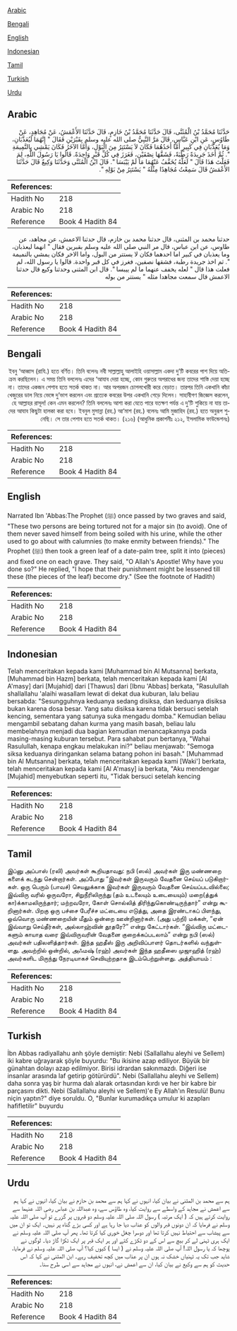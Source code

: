 [Arabic](#arabic)

[Bengali](#bengali)

[English](#english)

[Indonesian](#indonesian)

[Tamil](#tamil)

[Turkish](#turkish)

[Urdu](#urdu)

## Arabic


<div dir="rtl" lang="ar" style={{fontSize:'larger',backgroundColor:'#f8f9fa',padding:20}}>
حَدَّثَنَا مُحَمَّدُ بْنُ الْمُثَنَّى، قَالَ حَدَّثَنَا مُحَمَّدُ بْنُ خَازِمٍ، قَالَ حَدَّثَنَا الأَعْمَشُ، عَنْ مُجَاهِدٍ، عَنْ طَاوُسٍ، عَنِ ابْنِ عَبَّاسٍ، قَالَ مَرَّ النَّبِيُّ صلى الله عليه وسلم بِقَبْرَيْنِ فَقَالَ ‏"‏ إِنَّهُمَا لَيُعَذَّبَانِ، وَمَا يُعَذَّبَانِ فِي كَبِيرٍ أَمَّا أَحَدُهُمَا فَكَانَ لاَ يَسْتَتِرُ مِنَ الْبَوْلِ، وَأَمَّا الآخَرُ فَكَانَ يَمْشِي بِالنَّمِيمَةِ ‏"‏‏.‏ ثُمَّ أَخَذَ جَرِيدَةً رَطْبَةً، فَشَقَّهَا نِصْفَيْنِ، فَغَرَزَ فِي كُلِّ قَبْرٍ وَاحِدَةً‏.‏ قَالُوا يَا رَسُولَ اللَّهِ، لِمَ فَعَلْتَ هَذَا قَالَ ‏"‏ لَعَلَّهُ يُخَفَّفُ عَنْهُمَا مَا لَمْ يَيْبَسَا ‏"‏‏.‏ قَالَ ابْنُ الْمُثَنَّى وَحَدَّثَنَا وَكِيعٌ قَالَ حَدَّثَنَا الأَعْمَشُ قَالَ سَمِعْتُ مُجَاهِدًا مِثْلَهُ ‏"‏ يَسْتَتِرُ مِنْ بَوْلِهِ ‏"‏‏.‏
</div>
<div style={{backgroundColor:'#f8f9fa',padding:20, marginBottom: 10}}><table> <thead> <tr> <th>References:</th> <th></th> </tr> </thead> <tbody><tr><td>Hadith No</td><td>218</td></tr><tr><td>Arabic No</td><td>218</td></tr><tr><td>Reference</td><td>Book 4 Hadith 84</td></tr></tbody></table></div>


<div dir="rtl" lang="ar" style={{fontSize:'larger',backgroundColor:'#f8f9fa',padding:20}}>
حدثنا محمد بن المثنى، قال حدثنا محمد بن خازم، قال حدثنا الاعمش، عن مجاهد، عن طاوس، عن ابن عباس، قال مر النبي صلى الله عليه وسلم بقبرين فقال " انهما ليعذبان، وما يعذبان في كبير اما احدهما فكان لا يستتر من البول، واما الاخر فكان يمشي بالنميمة ". ثم اخذ جريدة رطبة، فشقها نصفين، فغرز في كل قبر واحدة. قالوا يا رسول الله، لم فعلت هذا قال " لعله يخفف عنهما ما لم ييبسا ". قال ابن المثنى وحدثنا وكيع قال حدثنا الاعمش قال سمعت مجاهدا مثله " يستتر من بوله
</div>
<div style={{backgroundColor:'#f8f9fa',padding:20, marginBottom: 10}}><table> <thead> <tr> <th>References:</th> <th></th> </tr> </thead> <tbody><tr><td>Hadith No</td><td>218</td></tr><tr><td>Arabic No</td><td>218</td></tr><tr><td>Reference</td><td>Book 4 Hadith 84</td></tr></tbody></table></div>

## Bengali


<div dir="rtl" lang="bn" style={{fontSize:'larger',backgroundColor:'#f8f9fa',padding:20}}>
ইবনু ‘আব্বাস (রাযি.) হতে বর্ণিত। তিনি বলেনঃ নবী সাল্লাল্লাহু আলাইহি ওয়াসাল্লাম একদা দু’টি কবরের পাশ দিয়ে অতিক্রম করছিলেন। এ সময় তিনি বললেনঃ এদের ‘আযাব দেয়া হচ্ছে, কোন গুরুতর অপরাধের জন্য তাদের শাস্তি দেয়া হচ্ছে না। তাদের একজন পেশাব হতে সতর্ক থাকত না। আর অপরজন চোগলখোরী করে বেড়াত। তারপর তিনি একখানি কাঁচা খেজুরের ডাল নিয়ে ভেঙ্গে দু’ভাগ করলেন এবং প্রত্যেক কবরের উপর একখানি গেড়ে দিলেন। সাহাবীগণ জিজ্ঞেস করলেন, হে আল্লাহর রাসূল! কেন এমন করলেন? তিনি বললেনঃ আশা করা যেতে পারে যতক্ষণ পর্যন্ত এ দু’টি শুকিয়ে না যায় তাদের আযাব কিছুটা হালকা করা হবে। ইবনুল মুসান্না (রহ.) আ‘মাশ (রহ.) বলেনঃ আমি মুজাহিদ (রহ.) হতে অনুরূপ শুনেছি। সে তার পেশাব হতে সতর্ক থাকত। (২১৬) (আধুনিক প্রকাশনীঃ ২১২, ইসলামিক ফাউন্ডেশনঃ)
</div>
<div style={{backgroundColor:'#f8f9fa',padding:20, marginBottom: 10}}><table> <thead> <tr> <th>References:</th> <th></th> </tr> </thead> <tbody><tr><td>Hadith No</td><td>218</td></tr><tr><td>Arabic No</td><td>218</td></tr><tr><td>Reference</td><td>Book 4 Hadith 84</td></tr></tbody></table></div>

## English


<div dir="ltr" lang="en" style={{fontSize:'larger',backgroundColor:'#f8f9fa',padding:20}}>
Narrated Ibn 'Abbas:The Prophet (ﷺ) once passed by two graves and said, "These two persons are being tortured not for a major sin (to avoid). One of them never saved himself from being soiled with his urine, while the other used to go about with calumnies (to make enmity between friends)." The Prophet (ﷺ) then took a green leaf of a date-palm tree, split it into (pieces) and fixed one on each grave. They said, "O Allah's Apostle! Why have you done so?" He replied, "I hope that their punishment might be lessened till these (the pieces of the leaf) become dry." (See the footnote of Hadith)
</div>
<div style={{backgroundColor:'#f8f9fa',padding:20, marginBottom: 10}}><table> <thead> <tr> <th>References:</th> <th></th> </tr> </thead> <tbody><tr><td>Hadith No</td><td>218</td></tr><tr><td>Arabic No</td><td>218</td></tr><tr><td>Reference</td><td>Book 4 Hadith 84</td></tr></tbody></table></div>

## Indonesian


<div dir="ltr" lang="id" style={{fontSize:'larger',backgroundColor:'#f8f9fa',padding:20}}>
Telah menceritakan kepada kami [Muhammad bin Al Mutsanna] berkata, [Muhammad bin Hazm] berkata, telah menceritakan kepada kami [Al A'masy] dari [Mujahid] dari [Thawus] dari [Ibnu 'Abbas] berkata, "Rasulullah shallallahu 'alaihi wasallam lewat di dekat dua kuburan, lalu beliau bersabda: "Sesungguhnya keduanya sedang disiksa, dan keduanya disiksa bukan karena dosa besar. Yang satu disiksa karena tidak bersuci setelah kencing, sementara yang satunya suka mengadu domba." Kemudian beliau mengambil sebatang dahan kurma yang masih basah, beliau lalu membelahnya menjadi dua bagian kemudian menancapkannya pada masing-masing kuburan tersebut. Para sahabat pun bertanya, "Wahai Rasulullah, kenapa engkau melakukan ini?" beliau menjawab: "Semoga siksa keduanya diringankan selama batang pohon ini basah." [Muhammad bin Al Mutsanna] berkata, telah menceritakan kepada kami [Waki'] berkata, telah menceritakan kepada kami [Al A'masy] ia berkata, "Aku mendengar [Mujahid] menyebutkan seperti itu, "Tidak bersuci setelah kencing
</div>
<div style={{backgroundColor:'#f8f9fa',padding:20, marginBottom: 10}}><table> <thead> <tr> <th>References:</th> <th></th> </tr> </thead> <tbody><tr><td>Hadith No</td><td>218</td></tr><tr><td>Arabic No</td><td>218</td></tr><tr><td>Reference</td><td>Book 4 Hadith 84</td></tr></tbody></table></div>

## Tamil


<div dir="ltr" lang="ta" style={{fontSize:'larger',backgroundColor:'#f8f9fa',padding:20}}>
இப்னு அப்பாஸ் (ரலி) அவர்கள் கூறியதாவது: நபி (ஸல்) அவர்கள் இரு மண்ணறை களைக் கடந்து சென்றார்கள். அப்போது “இவர்கள் இருவரும் வேதனை செய்யப் படுகிறார்கள். ஒரு பெரும் (பாவச்) செயலுக்காக இவர்கள் இருவரும் வேதனை செய்யப்படவில்லை; இவ்விரு வரில் ஒருவரோ, சிறுநீரிலிருந்து (தம் உடலையும் உடையையும்) மறை(த்துக் கா)க்காமலிருந்தார்; மற்றவரோ, கோள் சொல்லித் திரிந்துகொண்டிருந்தார்” என்று கூறினார்கள். பிறகு ஒரு பச்சை பேரீச்ச மட்டையை எடுத்து, அதை இரண்டாகப் பிளந்து, ஒவ்வொரு மண்ணறையின் மீதும் ஒன்றை ஊன்றினார்கள். (அது பற்றி) மக்கள், “ஏன் இவ்வாறு செய்தீர்கள், அல்லாஹ்வின் தூதரே?” என்று கேட்டார்கள். “இவ்விரு மட்டைகளும் காயாத வரை இவ்விருவரின் வேதனை குறைக்கப்படலாம்” என்று நபி (ஸல்) அவர்கள் பதிலளித்தார்கள். இந்த ஹதீஸ் இரு அறிவிப்பாளர் தொடர்களில் வந்துள்ளது. அவற்றில் ஒன்றில், அஃமஷ் (ரஹ்) அவர்கள் இந்த ஹதீஸை முஜாஹித் (ரஹ்) அவர்களிட மிருந்து நேரடியாகச் செவியுற்றதாக இடம்பெற்றுள்ளது. அத்தியாயம் :
</div>
<div style={{backgroundColor:'#f8f9fa',padding:20, marginBottom: 10}}><table> <thead> <tr> <th>References:</th> <th></th> </tr> </thead> <tbody><tr><td>Hadith No</td><td>218</td></tr><tr><td>Arabic No</td><td>218</td></tr><tr><td>Reference</td><td>Book 4 Hadith 84</td></tr></tbody></table></div>

## Turkish


<div dir="ltr" lang="tr" style={{fontSize:'larger',backgroundColor:'#f8f9fa',padding:20}}>
İbn Abbas radiyallahu anh şöyle demiştir: Nebi (Sallallahu aleyhi ve Sellem) iki kabre uğrayarak şöyle buyurdu: "Bu ikisine azap ediliyor. Büyük bir günahtan dolayı azap edilmiyor. Birisi idrardan sakınmazdı. Diğeri ise insanlar arasında laf getirip götürürdü". Nebi (Sallallahu aleyhi ve Sellem) daha sonra yaş bir hurma dalı alarak ortasından kırdı ve her bir kabre bir parçasını dikti. Nebi (Sallallahu aleyhi ve Sellem)'e Ey Allah'ın Resulü! Bunu niçin yap­tın?" diye soruldu. O, "Bunlar kurumadıkça umulur ki azapları hafifletilir" buyurdu
</div>
<div style={{backgroundColor:'#f8f9fa',padding:20, marginBottom: 10}}><table> <thead> <tr> <th>References:</th> <th></th> </tr> </thead> <tbody><tr><td>Hadith No</td><td>218</td></tr><tr><td>Arabic No</td><td>218</td></tr><tr><td>Reference</td><td>Book 4 Hadith 84</td></tr></tbody></table></div>

## Urdu


<div dir="rtl" lang="ur" style={{fontSize:'larger',backgroundColor:'#f8f9fa',padding:20}}>
ہم سے محمد بن المثنی نے بیان کیا، انہوں نے کہا ہم سے محمد بن حازم نے بیان کیا، انہوں نے کہا ہم سے اعمش نے مجاہد کے واسطے سے روایت کیا، وہ طاؤس سے، وہ عبداللہ بن عباس رضی اللہ عنہما سے روایت کرتے ہیں کہ ( ایک مرتبہ ) رسول اللہ صلی اللہ علیہ وسلم دو قبروں پر گزرے تو آپ صلی اللہ علیہ وسلم نے فرمایا کہ ان دونوں قبر والوں کو عذاب دیا جا رہا ہے اور کسی بڑے گناہ پر نہیں۔ ایک تو ان میں سے پیشاب سے احتیاط نہیں کرتا تھا اور دوسرا چغل خوری کیا کرتا تھا۔ پھر آپ صلی اللہ علیہ وسلم نے ایک ہری ٹہنی لے کر بیچ سے اس کے دو ٹکڑے کئے اور ہر ایک قبر پر ایک ٹکڑا گاڑ دیا۔ لوگوں نے پوچھا کہ یا رسول اللہ! آپ صلی اللہ علیہ وسلم نے ( ایسا ) کیوں کیا؟ آپ صلی اللہ علیہ وسلم نے فرمایا، شاید جب تک یہ ٹہنیاں خشک نہ ہوں ان پر عذاب میں کچھ تخفیف رہے۔ ابن المثنی نے کہا کہ اس حدیث کو ہم سے وکیع نے بیان کیا، ان سے اعمش نے، انہوں نے مجاہد سے اسی طرح سنا۔
</div>
<div style={{backgroundColor:'#f8f9fa',padding:20, marginBottom: 10}}><table> <thead> <tr> <th>References:</th> <th></th> </tr> </thead> <tbody><tr><td>Hadith No</td><td>218</td></tr><tr><td>Arabic No</td><td>218</td></tr><tr><td>Reference</td><td>Book 4 Hadith 84</td></tr></tbody></table></div>